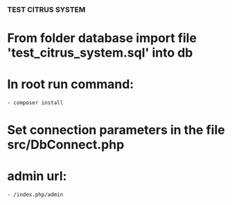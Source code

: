 ### TEST CITRUS SYSTEM
# From folder database import file 'test_citrus_system.sql' into db
# In root run command:
	- composer install
# Set connection parameters in the file src/DbConnect.php
# admin url: 
	- /index.php/admin

